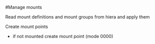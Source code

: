 
#Manage mounts

Read mount definitions and mount groups from hiera and apply them

Create mount points
* if not mounted create mount point (mode 0000)


